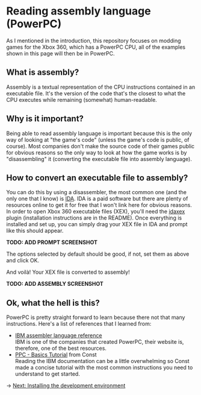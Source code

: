 # Reading assembly language (PowerPC)
As I mentioned in the introduction, this repository focuses on modding games for the Xbox 360, which has a PowerPC CPU, all of the examples shown in this page will then be in PowerPC.

## What is assembly?
Assembly is a textual representation of the CPU instructions contained in an executable file. It's the version of the code that's the closest to what the CPU executes while remaining (somewhat) human-readable.

## Why is it important?
Being able to read assembly language is important because this is the only way of looking at "the game's code" (unless the game's code is public, of course). Most companies don't make the source code of their games public for obvious reasons so the only way to look at how the game works is by "disassembling" it (converting the executable file into assembly language).

## How to convert an executable file to assembly?
You can do this by using a disassembler, the most common one (and the only one that I know) is [IDA](https://hex-rays.com/ida-pro/). IDA is a paid software but there are plenty of resources online to get it for free that I won't link here for obvious reasons.
In order to open Xbox 360 executable files (XEX), you'll need the [idaxex](https://github.com/emoose/idaxex) plugin (installation instructions are in the README).
Once everything is installed and set up, you can simply drag your XEX file in IDA and prompt like this should appear.

**TODO: ADD PROMPT SCREENSHOT**

The options selected by default should be good, if not, set them as above and click OK.

And voilà! Your XEX file is converted to assembly!

**TODO: ADD ASSEMBLY SCREENSHOT**

## Ok, what the hell is this?
PowerPC is pretty straight forward to learn because there not that many instructions. Here's a list of references that I learned from:
- [IBM assembler language reference](https://www.ibm.com/docs/en/aix/7.2?topic=aix-assembler-language-reference)  
IBM is one of the companies that created PowerPC, their website is, therefore, one of the best resources.
- [PPC - Basics Tutorial](https://www.se7ensins.com/forums/threads/ppc-basics-tutorial.927634/) from Const  
Reading the IBM documentation can be a little overwhelming so Const made a concise tutorial with the most common instructions you need to understand to get started.

&rarr; [Next: Installing the development environment](install-env.md)
